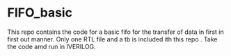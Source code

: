 # FIFO_basic
This repo contains the code for a basic fifo for the transfer of data in first in first out manner. Only one RTL file and a tb is included ith this repo .
Take the code amd run in IVERILOG.
